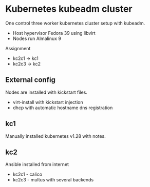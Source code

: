 # Kubernetes kubeadm cluster

One control three worker kubernetes cluster setup with kubeadm.

* Host hypervisor Fedora 39 using libvirt
* Nodes run Almalinux 9

Assignment

* kc2c1 -> kc1
* kc2c3 -> kc2

## External config

Nodes are installed with kickstart files.

* virt-install with kickstart injection
* dhcp with automatic hostname dns registration

## kc1

Manually installed kubernetes v1.28 with notes.

## kc2

Ansible installed from internet

* kc2c1 - calico
* kc2c3 - multus with several backends
